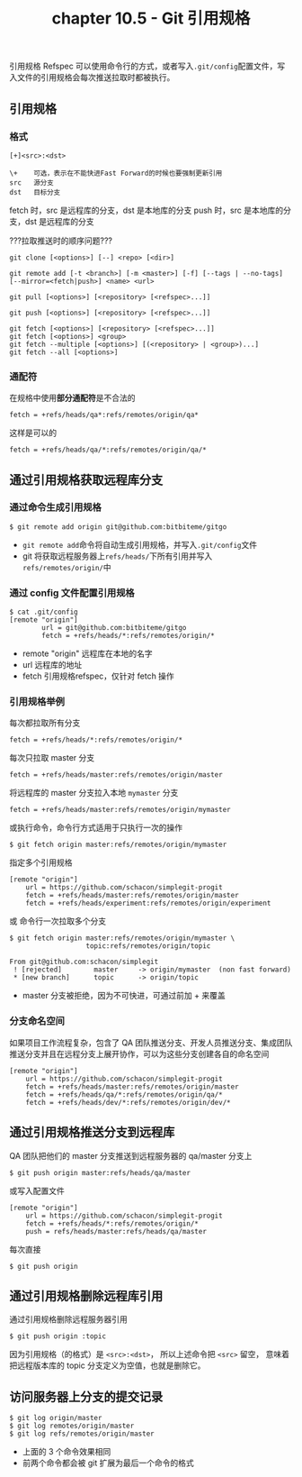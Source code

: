 ﻿---
title: chapter 10.5 - Git 引用规格
categories:
  - Git
  - Book-ProGit
tags:
  - Git
  - Git-Refs
---

引用规格 Refspec 可以使用命令行的方式，或者写入`.git/config`配置文件，写入文件的引用规格会每次推送拉取时都被执行。

<!--more-->

## 引用规格

### 格式 

`[+]<src>:<dst>`

    \+    可选，表示在不能快进Fast Forward的时候也要强制更新引用
    src   源分支
    dst   目标分支

fetch 时，src 是远程库的分支，dst 是本地库的分支
push 时，src 是本地库的分支，dst 是远程库的分支

???拉取推送时的顺序问题???

    git clone [<options>] [--] <repo> [<dir>]
    
    git remote add [-t <branch>] [-m <master>] [-f] [--tags | --no-tags] [--mirror=<fetch|push>] <name> <url>
    
    git pull [<options>] [<repository> [<refspec>...]]
    
    git push [<options>] [<repository> [<refspec>...]]
    
    git fetch [<options>] [<repository> [<refspec>...]]
    git fetch [<options>] <group>
    git fetch --multiple [<options>] [(<repository> | <group>)...]
    git fetch --all [<options>]

### 通配符

在规格中使用**部分通配符**是不合法的
```
fetch = +refs/heads/qa*:refs/remotes/origin/qa*
```
这样是可以的
```
fetch = +refs/heads/qa/*:refs/remotes/origin/qa/*
```

## 通过引用规格获取远程库分支


### 通过命令生成引用规格

```
$ git remote add origin git@github.com:bitbiteme/gitgo
```
* `git remote add`命令将自动生成引用规格，并写入`.git/config`文件
* git 将获取远程服务器上`refs/heads/`下所有引用并写入`refs/remotes/origin/`中

### 通过 config 文件配置引用规格

```
$ cat .git/config
[remote "origin"]
        url = git@github.com:bitbiteme/gitgo
        fetch = +refs/heads/*:refs/remotes/origin/*
```
* remote "origin"   远程库在本地的名字
* url               远程库的地址
* fetch             引用规格refspec，仅针对 fetch 操作

### 引用规格举例

每次都拉取所有分支
```
fetch = +refs/heads/*:refs/remotes/origin/*
```

每次只拉取 master 分支
```
fetch = +refs/heads/master:refs/remotes/origin/master
```

将远程库的 master 分支拉入本地 `mymaster` 分支
```
fetch = +refs/heads/master:refs/remotes/origin/mymaster
```
或执行命令，命令行方式适用于只执行一次的操作
```
$ git fetch origin master:refs/remotes/origin/mymaster
```

指定多个引用规格
```
[remote "origin"]
	url = https://github.com/schacon/simplegit-progit
	fetch = +refs/heads/master:refs/remotes/origin/master
	fetch = +refs/heads/experiment:refs/remotes/origin/experiment
```
或 命令行一次拉取多个分支
```
$ git fetch origin master:refs/remotes/origin/mymaster \
	               topic:refs/remotes/origin/topic
	 
From git@github.com:schacon/simplegit
 ! [rejected]        master     -> origin/mymaster  (non fast forward)
 * [new branch]      topic      -> origin/topic
```
* master 分支被拒绝，因为不可快进，可通过前加 + 来覆盖


### 分支命名空间

如果项目工作流程复杂，包含了 QA 团队推送分支、开发人员推送分支、集成团队推送分支并且在远程分支上展开协作，可以为这些分支创建各自的命名空间

```
[remote "origin"]
	url = https://github.com/schacon/simplegit-progit
	fetch = +refs/heads/master:refs/remotes/origin/master
	fetch = +refs/heads/qa/*:refs/remotes/origin/qa/*
	fetch = +refs/heads/dev/*:refs/remotes/origin/dev/*
```

## 通过引用规格推送分支到远程库

QA 团队把他们的 master 分支推送到远程服务器的 qa/master 分支上
```
$ git push origin master:refs/heads/qa/master
```

或写入配置文件
```
[remote "origin"]
	url = https://github.com/schacon/simplegit-progit
	fetch = +refs/heads/*:refs/remotes/origin/*
	push = refs/heads/master:refs/heads/qa/master
```
每次直接
```
$ git push origin
```

## 通过引用规格删除远程库引用

通过引用规格删除远程服务器引用
```
$ git push origin :topic
```
因为引用规格（的格式）是 `<src>:<dst>`，
所以上述命令把 `<src>` 留空，
意味着把远程版本库的 topic 分支定义为空值，也就是删除它。

## 访问服务器上分支的提交记录
```
$ git log origin/master
$ git log remotes/origin/master
$ git log refs/remotes/origin/master
```
* 上面的 3 个命令效果相同
* 前两个命令都会被 git 扩展为最后一个命令的格式
